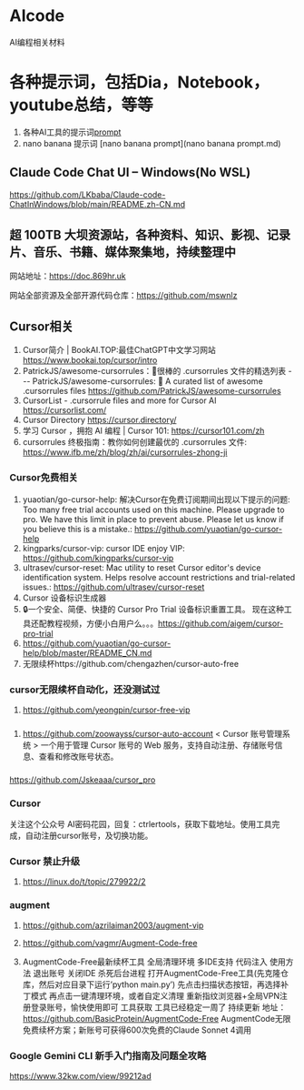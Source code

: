 # AIcode
AI编程相关材料

# 各种提示词，包括Dia，Notebook，youtube总结，等等
1. 各种AI工具的提示词[prompt](prompt.md)
2. nano banana 提示词 [nano banana prompt](nano banana prompt.md)


## Claude Code Chat UI – Windows(No WSL)
https://github.com/LKbaba/Claude-code-ChatInWindows/blob/main/README.zh-CN.md

## 超 100TB 大坝资源站，各种资料、知识、影视、记录片、音乐、书籍、媒体聚集地，持续整理中

网站地址：https://doc.869hr.uk 

网站全部资源及全部开源代码仓库：https://github.com/mswnlz

## Cursor相关
1. Cursor简介 | BookAI.TOP:最佳ChatGPT中文学习网站 https://www.bookai.top/cursor/intro
2. PatrickJS/awesome-cursorrules：📄很棒的 .cursorrules 文件的精选列表 --- PatrickJS/awesome-cursorrules: 📄 A curated list of awesome .cursorrules files https://github.com/PatrickJS/awesome-cursorrules
3. CursorList - .cursorrule files and more for Cursor AI https://cursorlist.com/
4. Cursor Directory https://cursor.directory/
5. 学习 Cursor ，拥抱 AI 编程 | Cursor 101: https://cursor101.com/zh
6. cursorrules 终极指南：教你如何创建最优的 .cursorrules 文件: https://www.ifb.me/zh/blog/zh/ai/cursorrules-zhong-ji


### Cursor免费相关
1. yuaotian/go-cursor-help: 解决Cursor在免费订阅期间出现以下提示的问题: Too many free trial accounts used on this machine. Please upgrade to pro. We have this limit in place to prevent abuse. Please let us know if you believe this is a mistake.: https://github.com/yuaotian/go-cursor-help
2. kingparks/cursor-vip: cursor IDE enjoy VIP: https://github.com/kingparks/cursor-vip
3. ultrasev/cursor-reset: Mac utility to reset Cursor editor's device identification system. Helps resolve account restrictions and trial-related issues.: https://github.com/ultrasev/cursor-reset
4. Cursor 设备标识生成器
  1. 🔒一个安全、简便、快捷的 Cursor Pro Trial 设备标识重置工具。 现在这种工具还配教程视频，方便小白用户么。。。https://github.com/aigem/cursor-pro-trial
  2. https://github.com/yuaotian/go-cursor-help/blob/master/README_CN.md
5. 无限续杯https://github.com/chengazhen/cursor-auto-free


### cursor无限续杯自动化，还没测试过
1. https://github.com/yeongpin/cursor-free-vip

###
1. https://github.com/zoowayss/cursor-auto-account
< Cursor 账号管理系统 >
一个用于管理 Cursor 账号的 Web 服务，支持自动注册、存储账号信息、查看和修改账号状态。

###
https://github.com/Jskeaaa/cursor_pro


### Cursor 

关注这个公众号 AI密码花园，回复：ctrlertools，获取下载地址。使用工具完成，自动注册cursor账号，及切换功能。


### Cursor 禁止升级
1. https://linux.do/t/topic/279922/2

### augment
1. https://github.com/azrilaiman2003/augment-vip

2. https://github.com/vagmr/Augment-Code-free
3. AugmentCode-Free最新续杯工具
     全局清理环境
     多IDE支持
      代码注入
    使用方法
      退出账号
      关闭IDE
      杀死后台进程
      打开AugmentCode-Free工具(先克隆仓库，然后对应目录下运行’python main.py’)
      先点击扫描状态按钮，再选择补丁模式
      再点击一键清理环境，或者自定义清理
      重新指纹浏览器+全局VPN注册登录账号，愉快使用即可
    工具获取
      工具已经稳定一周了
      持续更新
    地址： https://github.com/BasicProtein/AugmentCode-Free  AugmentCode无限免费续杯方案；新账号可获得600次免费的Claude Sonnet 4调用

### Google Gemini CLI 新手入门指南及问题全攻略
https://www.32kw.com/view/99212ad
